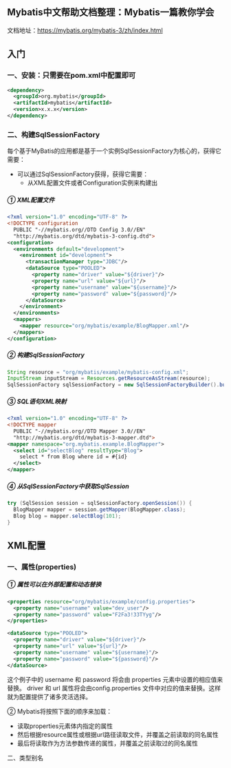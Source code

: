 ## Mybatis中文帮助文档整理：Mybatis一篇教你学会

文档地址：https://mybatis.org/mybatis-3/zh/index.html

## 入门

### 一、安装：只需要在pom.xml中配置即可

```xml
<dependency>
  <groupId>org.mybatis</groupId>
  <artifactId>mybatis</artifactId>
  <version>x.x.x</version>
</dependency>
```

### 二、构建SqlSessionFactory

每个基于MyBatis的应用都是基于一个实例SqlSessionFactory为核心的，获得它需要：

- 可以通过SqlSessionFactory获得，获得它需要：
  - 从XML配置文件或者Configuration实例来构建出

##### ① XML配置文件

```xml
<?xml version="1.0" encoding="UTF-8" ?>
<!DOCTYPE configuration
  PUBLIC "-//mybatis.org//DTD Config 3.0//EN"
  "http://mybatis.org/dtd/mybatis-3-config.dtd">
<configuration>
  <environments default="development">
    <environment id="development">
      <transactionManager type="JDBC"/>
      <dataSource type="POOLED">
        <property name="driver" value="${driver}"/>
        <property name="url" value="${url}"/>
        <property name="username" value="${username}"/>
        <property name="password" value="${password}"/>
      </dataSource>
    </environment>
  </environments>
  <mappers>
    <mapper resource="org/mybatis/example/BlogMapper.xml"/>
  </mappers>
</configuration>
```

##### ② 构建SqlSessionFactory

```java
String resource = "org/mybatis/example/mybatis-config.xml";
InputStream inputStream = Resources.getResourceAsStream(resource);
SqlSessionFactory sqlSessionFactory = new SqlSessionFactoryBuilder().build(inputStream);
```

##### ③ SQL语句XML映射

```xml
<?xml version="1.0" encoding="UTF-8" ?>
<!DOCTYPE mapper
  PUBLIC "-//mybatis.org//DTD Mapper 3.0//EN"
  "http://mybatis.org/dtd/mybatis-3-mapper.dtd">
<mapper namespace="org.mybatis.example.BlogMapper">
  <select id="selectBlog" resultType="Blog">
    select * from Blog where id = #{id}
  </select>
</mapper>
```

##### ④ 从SqlSessionFactory中获取SqlSession

```java
try (SqlSession session = sqlSessionFactory.openSession()) {
  BlogMapper mapper = session.getMapper(BlogMapper.class);
  Blog blog = mapper.selectBlog(101);
}
```

## XML配置

### 一、属性(properties)

##### ① 属性可以在外部配置和动态替换

```xml
<properties resource="org/mybatis/example/config.properties">
  <property name="username" value="dev_user"/>
  <property name="password" value="F2Fa3!33TYyg"/>
</properties>

<dataSource type="POOLED">
  <property name="driver" value="${driver}"/>
  <property name="url" value="${url}"/>
  <property name="username" value="${username}"/>
  <property name="password" value="${password}"/>
</dataSource>
```

这个例子中的 username 和 password 将会由 properties 元素中设置的相应值来替换。 driver 和 url 属性将会由config.properties 文件中对应的值来替换。这样就为配置提供了诸多灵活选择。

② Mybatis将按照下面的顺序来加载：

- 读取properties元素体内指定的属性
- 然后根据resource属性或根据url路径读取文件，并覆盖之前读取的同名属性
- 最后将读取作为方法参数传递的属性，并覆盖之前读取过的同名属性



二、类型别名

























